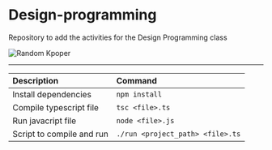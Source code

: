 # Design-programming

Repository to add the activities for the Design Programming class

![Random Kpoper](https://img.quizur.com/f/img5e1a8a7d233c64.69302535.jpg?lastEdited=1578797699)

---

|Description|Command|
|:----------|:------|
|Install dependencies|`npm install`|
|Compile typescript file|`tsc <file>.ts`|
|Run javacript file|`node <file>.js`|
|Script to compile and run|`./run <project_path> <file>.ts`|